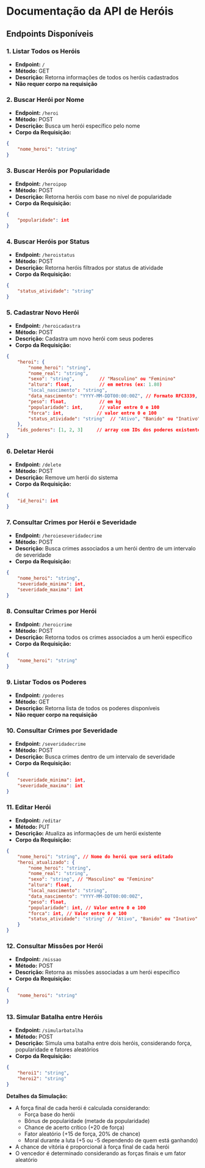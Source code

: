 # Documentação da API de Heróis

## Endpoints Disponíveis

### 1. Listar Todos os Heróis
- **Endpoint:** `/`
- **Método:** GET
- **Descrição:** Retorna informações de todos os heróis cadastrados
- **Não requer corpo na requisição**

### 2. Buscar Herói por Nome
- **Endpoint:** `/heroi`
- **Método:** POST
- **Descrição:** Busca um herói específico pelo nome
- **Corpo da Requisição:**
```json
{
    "nome_heroi": "string"
}
```

### 3. Buscar Heróis por Popularidade
- **Endpoint:** `/heroipop`
- **Método:** POST
- **Descrição:** Retorna heróis com base no nível de popularidade
- **Corpo da Requisição:**
```json
{
    "popularidade": int
}
```

### 4. Buscar Heróis por Status
- **Endpoint:** `/heroistatus`
- **Método:** POST
- **Descrição:** Retorna heróis filtrados por status de atividade
- **Corpo da Requisição:**
```json
{
    "status_atividade": "string"
}
```

### 5. Cadastrar Novo Herói
- **Endpoint:** `/heroicadastra`
- **Método:** POST
- **Descrição:** Cadastra um novo herói com seus poderes
- **Corpo da Requisição:**
```json
{
    "heroi": {
        "nome_heroi": "string",
        "nome_real": "string",
        "sexo": "string",         // "Masculino" ou "Feminino"
        "altura": float,          // em metros (ex: 1.80)
        "local_nascimento": "string",
        "data_nascimento": "YYYY-MM-DDT00:00:00Z", // Formato RFC3339,
        "peso": float,            // em kg
        "popularidade": int,      // valor entre 0 e 100
        "forca": int,            // valor entre 0 e 100
        "status_atividade": "string"  // "Ativo", "Banido" ou "Inativo"
    },
    "ids_poderes": [1, 2, 3]     // array com IDs dos poderes existentes
}
```

### 6. Deletar Herói
- **Endpoint:** `/delete`
- **Método:** POST
- **Descrição:** Remove um herói do sistema
- **Corpo da Requisição:**
```json
{
    "id_heroi": int
}
```

### 7. Consultar Crimes por Herói e Severidade
- **Endpoint:** `/heroieseveridadecrime`
- **Método:** POST
- **Descrição:** Busca crimes associados a um herói dentro de um intervalo de severidade
- **Corpo da Requisição:**
```json
{
    "nome_heroi": "string",
    "severidade_minima": int,
    "severidade_maxima": int
}
```

### 8. Consultar Crimes por Herói
- **Endpoint:** `/heroicrime`
- **Método:** POST
- **Descrição:** Retorna todos os crimes associados a um herói específico
- **Corpo da Requisição:**
```json
{
    "nome_heroi": "string"
}
```

### 9. Listar Todos os Poderes
- **Endpoint:** `/poderes`
- **Método:** GET
- **Descrição:** Retorna lista de todos os poderes disponíveis
- **Não requer corpo na requisição**

### 10. Consultar Crimes por Severidade
- **Endpoint:** `/severidadecrime`
- **Método:** POST
- **Descrição:** Busca crimes dentro de um intervalo de severidade
- **Corpo da Requisição:**
```json
{
    "severidade_minima": int,
    "severidade_maxima": int
}
```

### 11. Editar Herói
- **Endpoint:** `/editar`
- **Método:** PUT
- **Descrição:** Atualiza as informações de um herói existente
- **Corpo da Requisição:**
```json
{
    "nome_heroi": "string", // Nome do herói que será editado
    "heroi_atualizado": {
        "nome_heroi": "string",
        "nome_real": "string",
        "sexo": "string", // "Masculino" ou "Feminino"
        "altura": float,
        "local_nascimento": "string",
        "data_nascimento": "YYYY-MM-DDT00:00:00Z",
        "peso": float,
        "popularidade": int, // Valor entre 0 e 100
        "forca": int, // Valor entre 0 e 100
        "status_atividade": "string" // "Ativo", "Banido" ou "Inativo"
    }
}
```

### 12. Consultar Missões por Herói
- **Endpoint:** `/missao`
- **Método:** POST
- **Descrição:** Retorna as missões associadas a um herói específico
- **Corpo da Requisição:**
```json
{
    "nome_heroi": "string"
}
```

### 13. Simular Batalha entre Heróis
- **Endpoint:** `/simularbatalha`
- **Método:** POST
- **Descrição:** Simula uma batalha entre dois heróis, considerando força, popularidade e fatores aleatórios
- **Corpo da Requisição:**
```json
{
    "heroi1": "string",
    "heroi2": "string"
}
```

**Detalhes da Simulação:**
- A força final de cada herói é calculada considerando:
  - Força base do herói
  - Bônus de popularidade (metade da popularidade)
  - Chance de acerto crítico (+20 de força)
  - Fator aleatório (+15 de força, 20% de chance)
  - Moral durante a luta (+5 ou -5 dependendo de quem está ganhando)
- A chance de vitória é proporcional à força final de cada herói
- O vencedor é determinado considerando as forças finais e um fator aleatório